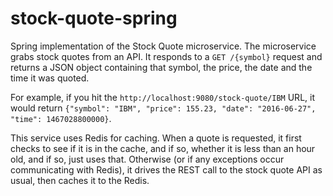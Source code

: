 # stock-quote-spring

Spring implementation of the Stock Quote microservice. The microservice grabs stock quotes from an API. It responds to a `GET /{symbol}` request and returns a JSON object containing that symbol, the price, the date and the time it was quoted.

For example, if you hit the `http://localhost:9080/stock-quote/IBM` URL, it would return `{"symbol": "IBM", "price": 155.23, "date": "2016-06-27", "time": 1467028800000}`.

This service uses Redis for caching. When a quote is requested, it first checks to see if it is in the cache, and if so, whether it is less than an hour old, and if so, just uses that. Otherwise (or if any exceptions occur communicating with Redis), it drives the REST call to the stock quote API as usual, then caches it to the Redis.